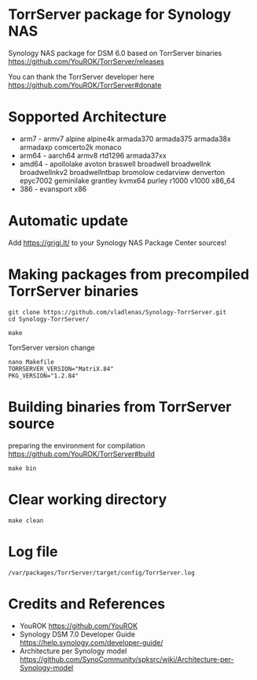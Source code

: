 # TorrServer package for Synology NAS
Synology NAS package for DSM 6.0 based on TorrServer binaries https://github.com/YouROK/TorrServer/releases

You can thank the TorrServer developer here https://github.com/YouROK/TorrServer#donate

# Sopported Architecture
* arm7 - armv7 alpine alpine4k armada370 armada375 armada38x armadaxp comcerto2k monaco
* arm64 - aarch64 armv8 rtd1296 armada37xx
* amd64 - apollolake avoton braswell broadwell broadwellnk broadwellnkv2 broadwellntbap bromolow cedarview denverton epyc7002 geminilake grantley kvmx64 purley r1000 v1000 x86_64
* 386 - evansport x86

# Automatic update
Add  https://grigi.lt/  to your Synology NAS Package Center sources!

# Making packages from precompiled TorrServer binaries
```
git clone https://github.com/vladlenas/Synology-TorrServer.git
cd Synology-TorrServer/
```
```
make
```
TorrServer version change
```
nano Makefile
TORRSERVER_VERSION="MatriX.84"
PKG_VERSION="1.2.84"
```
# Building binaries from TorrServer source
preparing the environment for compilation
https://github.com/YouROK/TorrServer#build
```
make bin
```
# Clear working directory
```
make clean
```
# Log file
```
/var/packages/TorrServer/target/config/TorrServer.log
```
# Credits and References
* YouROK https://github.com/YouROK
* Synology DSM 7.0 Developer Guide https://help.synology.com/developer-guide/
* Architecture per Synology model https://github.com/SynoCommunity/spksrc/wiki/Architecture-per-Synology-model
